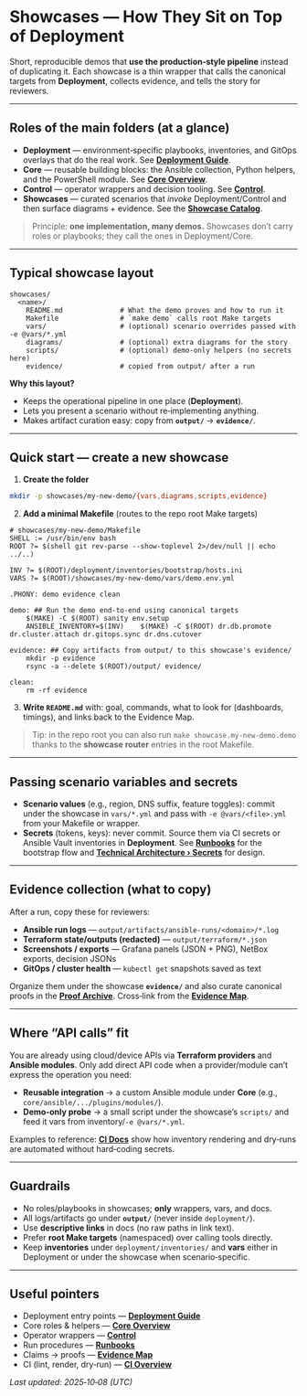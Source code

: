 # Showcases — How They Sit on Top of Deployment

Short, reproducible demos that **use the production‑style pipeline** instead of duplicating it. Each showcase is a thin wrapper that calls the canonical targets from **Deployment**, collects evidence, and tells the story for reviewers.

---

## Roles of the main folders (at a glance)

- **Deployment** — environment‑specific playbooks, inventories, and GitOps overlays that do the real work. See **[Deployment Guide](../deployment/README.md)**.
- **Core** — reusable building blocks: the Ansible collection, Python helpers, and the PowerShell module. See **[Core Overview](../core/README.md)**.
- **Control** — operator wrappers and decision tooling. See **[Control](../control/README.md)**.
- **Showcases** — curated scenarios that *invoke* Deployment/Control and then surface diagrams + evidence. See the **[Showcase Catalog](../showcases/README.md)**.

> Principle: **one implementation, many demos.** Showcases don’t carry roles or playbooks; they call the ones in Deployment/Core.

---

## Typical showcase layout

```
showcases/
  <name>/
    README.md              # What the demo proves and how to run it
    Makefile               # `make demo` calls root Make targets
    vars/                  # (optional) scenario overrides passed with -e @vars/*.yml
    diagrams/              # (optional) extra diagrams for the story
    scripts/               # (optional) demo-only helpers (no secrets here)
    evidence/              # copied from output/ after a run
```

**Why this layout?**
- Keeps the operational pipeline in one place (**Deployment**).
- Lets you present a scenario without re‑implementing anything.
- Makes artifact curation easy: copy from **`output/`** → **`evidence/`**.

---

## Quick start — create a new showcase

1) **Create the folder**

```bash
mkdir -p showcases/my-new-demo/{vars,diagrams,scripts,evidence}
```

2) **Add a minimal Makefile** (routes to the repo root Make targets)

```make
# showcases/my-new-demo/Makefile
SHELL := /usr/bin/env bash
ROOT ?= $(shell git rev-parse --show-toplevel 2>/dev/null || echo ../..)

INV ?= $(ROOT)/deployment/inventories/bootstrap/hosts.ini
VARS ?= $(ROOT)/showcases/my-new-demo/vars/demo.env.yml

.PHONY: demo evidence clean

demo: ## Run the demo end-to-end using canonical targets
	$(MAKE) -C $(ROOT) sanity env.setup
	ANSIBLE_INVENTORY=$(INV) 	$(MAKE) -C $(ROOT) dr.db.promote dr.cluster.attach dr.gitops.sync dr.dns.cutover

evidence: ## Copy artifacts from output/ to this showcase's evidence/
	mkdir -p evidence
	rsync -a --delete $(ROOT)/output/ evidence/

clean:
	rm -rf evidence
```

3) **Write `README.md`** with: goal, commands, what to look for (dashboards, timings), and links back to the Evidence Map.

> Tip: in the repo root you can also run `make showcase.my-new-demo.demo` thanks to the **showcase router** entries in the root Makefile.

---

## Passing scenario variables and secrets

- **Scenario values** (e.g., region, DNS suffix, feature toggles): commit under the showcase in `vars/*.yml` and pass with `-e @vars/<file>.yml` from your Makefile or wrapper.
- **Secrets** (tokens, keys): never commit. Source them via CI secrets or Ansible Vault inventories in **Deployment**. See **[Runbooks](./runbooks/README.md)** for the bootstrap flow and **[Technical Architecture › Secrets](./briefings/technical_architecture.md#secrets-management)** for design.

---

## Evidence collection (what to copy)

After a run, copy these for reviewers:

- **Ansible run logs** — `output/artifacts/ansible-runs/<domain>/*.log`
- **Terraform state/outputs (redacted)** — `output/terraform/*.json`
- **Screenshots / exports** — Grafana panels (JSON + PNG), NetBox exports, decision JSONs
- **GitOps / cluster health** — `kubectl get` snapshots saved as text

Organize them under the showcase **`evidence/`** and also curate canonical proofs in the **[Proof Archive](./proof/README.md)**. Cross‑link from the **[Evidence Map](./evidence_map.md)**.

---

## Where “API calls” fit

You are already using cloud/device APIs via **Terraform providers** and **Ansible modules**. Only add direct API code when a provider/module can’t express the operation you need:

- **Reusable integration** → a custom Ansible module under **Core** (e.g., `core/ansible/.../plugins/modules/`).
- **Demo‑only probe** → a small script under the showcase’s `scripts/` and feed it vars from inventory/`-e @vars/*.yml`.

Examples to reference: **[CI Docs](./ci/README.md)** show how inventory rendering and dry‑runs are automated without hard‑coding secrets.

---

## Guardrails

- No roles/playbooks in showcases; **only** wrappers, vars, and docs.
- All logs/artifacts go under **`output/`** (never inside `deployment/`).
- Use **descriptive links** in docs (no raw paths in link text).
- Prefer **root Make targets** (namespaced) over calling tools directly.
- Keep **inventories** under `deployment/inventories/` and **vars** either in Deployment or under the showcase when scenario‑specific.

---

## Useful pointers

- Deployment entry points — **[Deployment Guide](../deployment/README.md)**
- Core roles & helpers — **[Core Overview](../core/README.md)**
- Operator wrappers — **[Control](../control/README.md)**
- Run procedures — **[Runbooks](./runbooks/README.md)**
- Claims → proofs — **[Evidence Map](./evidence_map.md)**
- CI (lint, render, dry‑run) — **[CI Overview](./ci/README.md)**

_Last updated: 2025‑10‑08 (UTC)_
